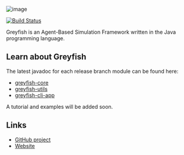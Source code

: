 ![image](http://asoem.org/Bilder/logo_greyfish.png)

[![Build Status](https://travis-ci.org/asoem/greyfish.svg?branch=master)](https://travis-ci.org/asoem/greyfish)

Greyfish is an Agent-Based Simulation Framework written in the Java programming language.

Learn about Greyfish
--------------------

The latest javadoc for each release branch module can be found here:

- [greyfish-core](http://asoem.github.io/greyfish/javadoc/latest/greyfish-core/)
- [greyfish-utils](http://asoem.github.io/greyfish/javadoc/latest/greyfish-utils/)
- [greyfish-cli-app](http://asoem.github.io/greyfish/javadoc/latest/greyfish-cli-app/)

A tutorial and examples will be added soon.

Links
-----
- [GitHub project](http://github.com/asoem/greyfish)
- [Website](http://asoem.org/greyfish)